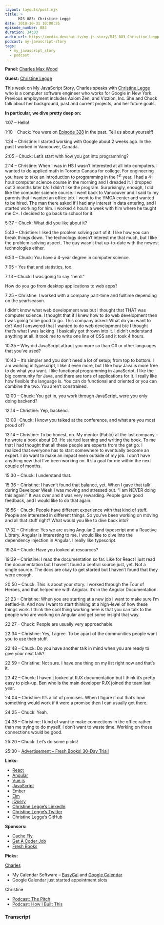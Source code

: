 ```yaml
---
layout: layouts/post.njk
title: >
      MJS 083: Christine Legge
date: 2018-10-31 10:00:55
episode_number: 083
duration: 34:03
audio_url: https://media.devchat.tv/my-js-story/MJS_083_Christine_Legge.mp3
podcast: my-javascript-story
tags: 
  - my_javascript_story
  - podcast
---
```


 **Panel:** [Charles Max Wood](https://twitter.com/cmaxw?lang=en)

**Guest:** [Christine Legge](https://ca.linkedin.com/in/christinelegge)

This week on My JavaScript Story, Charles speaks with [Christine Legge](https://ca.linkedin.com/in/christinelegge) who is a computer software engineer who works for Google in New York. Previous employment includes Axiom Zen, and Vizzion, Inc. She and Chuck talk about her background, past and current projects, and her future goals.

**In particular, we dive pretty deep on:**

1:07 – Hello!

1:10 – Chuck: You were on [Episode 328](https://devchat.tv/js-jabber/jsj-328-functional-programming-with-ramda-with-christine-legge/) in the past. Tell us about yourself!

1:24 – Christine: I started working with Google about 2 weeks ago. In the past I worked in Vancouver, Canada.

2:05 – Chuck: Let’s start with how you got into programming?

2:14 – Christine: When I was in HS I wasn’t interested at all into computers. I wanted to do applied math in Toronto Canada for college. For engineering you have to take an introduction to programming in the 1<sup>st</sup> year. I had a 4-hour computer science course in the morning and I dreaded it. I dropped out 3 months later b/c I didn’t like the program. Surprisingly, enough, I did like the computer science course. I went back to Vancouver and I said to my parents that I wanted an office job. I went to the YMCA center and wanted to be hired. The man there asked if I had any interest in data entering, and I started working for him. I worked 4 hours a week with him where he taught me C+. I decided to go back to school for it.

5:37 – Chuck: What did you like about it?

5:43 – Christine: I liked the problem solving part of it. I like how you can break things down. The technology doesn’t interest me that much, but I like the problem-solving aspect. The guy wasn’t that up-to-date with the newest technologies either.

6:53 – Chuck: You have a 4-year degree in computer science.

7:05 – Yes that and statistics, too.

7:13 – Chuck: I was going to say “nerd.”

How do you go from desktop applications to web apps?

7:25 – Christine: I worked with a company part-time and fulltime depending on the year/season.

I didn’t know what web development was but I thought that THAT was computer science. I thought that if I knew how to do web development then I was going to be good to go. This company asked: What do you want to do? And I answered that I wanted to do web development b/c I thought that’s what I was lacking. I basically got thrown into it. I didn’t understand anything at all. It took me to write one line of CSS and it took 4 hours.

10:35 – Why did JavaScript attract you more so than C# or other languages that you’ve used?

10:43 – It’s simpler and you don’t need a lot of setup; from top to bottom. I am working in typescript, I like it even more, but I like how Java is more free to do what you want. I like functional programming in JavaScript. I like the big community for Java, and there are tons of applications for it. I really like how flexible the language is. You can do functional and oriented or you can combine the two. You aren’t constrained.

12:00 – Chuck: You get in, you work through JavaScript, were you only doing backend?

12:14 – Christine: Yep, backend.

13:00 –Chuck: I know you talked at the conference, and what are you most proud of?

13:14 – Christine: To be honest, no. My mentor (Pablo) at the last company – he wrote a book about D3. He started learning and writing the book. To me that I had thought that all these people are experts from the get go. I realized that everyone has to start somewhere to eventually become an expert. I do want to make an impact even outside of my job. I don’t have anything new that I’ve been working on. It’s a goal for me within the next couple of months.

15:30 – Chuck: I understand that.

15:36 – Christine: I haven’t found that balance, yet. When I gave that talk during Developer Week I was moving and stressed out. “I am NEVER doing this again!” It was over and it was very rewarding. People gave good feedback, and I would like to do that again.

16:56 – Chuck: People have different experience with that kind of stuff. People are interested in different things. So you’ve been working on moving and all that stuff right? What would you like to dive back into?

17:32 – Christine: Yes we are using Angular 2 and typescript and a Reactive Library. Angular is interesting to me. I would like to dive into the dependency injection in Angular. I really like typescript.

19:24 – Chuck: Have you looked at resources?

19:39 – Christine: I read the documentation so far. Like for React I just read the documentation but I haven’t found a central source just, yet. Not a single source. The docs are okay to get started but I haven’t found that they were enough.

20:50 – Chuck: This is about your story. I worked through the Tour of Heroes, and that helped me with Angular. It’s in the Angular Documentation.

21:23 – Christine: When you are starting at a new job I want to make sure I’m settled-in. And now I want to start thinking at a high-level of how these things work. I think the cool thing working here is that you can talk to the people who are working on Angular and get some insight that way.

22:27 – Chuck: People are usually very approachable.

22:34 – Christine: Yes, I agree. To be apart of the communities people want you to use their stuff.

22:48 – Chuck: Do you have another talk in mind when you are ready to give your next talk?

22:59 – Christine: Not sure. I have one thing on my list right now and that’s it.

23:42 – Chuck: I haven’t looked at RJX documentation but I think it’s pretty easy to pick-up. Ben who is the main developer RJX joined the team last year.

24:04 – Christine: It’s a lot of promises. When I figure it out that’s how something would work if it were a promise then I can usually get there.

24:25 – Chuck: Yeah.

24:38 – Christine: I kind of want to make connections in the office rather than me trying to do myself. I don’t want to waste time. Working on those connections would be good.

25:20 – Chuck: Let’s do some picks!

25:30 – [Advertisement – Fresh Books! 30-Day Trial!](https://www.freshbooks.com)

**Links:**

- [React](https://reactjs.org)
- [Angular](https://angular.io)
- [Vue.js](https://vuejs.org)
- [JavaScript](https://www.javascript.com)
- [Ember](https://www.emberjs.com)
- [Elm](https://guide.elm-lang.org)
- [jQuery](https://jquery.com)
- [Christine Legge’s LinkedIn](https://ca.linkedin.com/in/christinelegge)
- [Christine Legge’s Twitter](https://twitter.com/leggechr?lang=en)
- [Christine Legge’s GitHub](https://github.com/leggechr)

**Sponsors:**

- [Cache Fly](https://www.cachefly.com)
- [Get A Coder Job](https://devchat.tv/get-a-coder-job/)
- [Fresh Books](https://www.freshbooks.com/?ref=ppc-na-fb&camp=US%2528SEM%2529Branded%257CEXM&ag=freshbooks+%252Bx&kw=freshbooks&campaignid=717543354&adgroupid=51893696397&kwid=aud-156768853724:kwd-298507762065&dv=c&ntwk=g&crid=289640536553&source=GOOGLE&gclid=EAIaIQobChMI6cT5gtmT3gIViobACh1xBQgvEAAYASAAEgLnB_D_BwE&gclsrc=aw.ds&dclid=CLPSqoTZk94CFVa6TwodIkkF7w)

**Picks:**

[Charles](https://twitter.com/cmaxw?lang=en)

- My Calendar Software – [BusyCal](https://www.busymac.com/busycal/) and [Google Calendar](https://twitter.com/googlecalendar?ref_src=twsrc%255Egoogle%257Ctwcamp%255Eserp%257Ctwgr%255Eauthor) 
- Google Calendar just started appointment slots 

Christine

- [Podcast: The Pitch](https://www.gimletmedia.com/the-pitch)
- [Podcast: How I Built This](https://www.npr.org/podcasts/510313/how-i-built-this)


### Transcript



